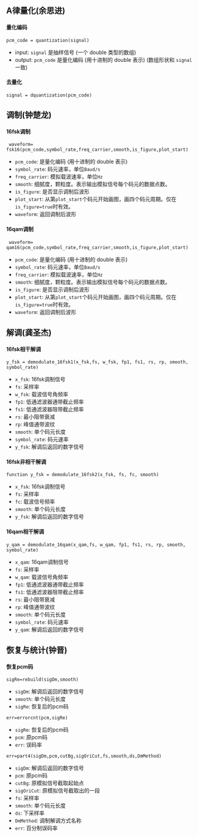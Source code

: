 ## A律量化(余思进)

#### 量化编码

`pcm_code = quantization(signal)`

- input: `signal` 是抽样信号 (一个 double 类型的数组)
- output: `pcm_code` 是量化编码 (用十进制的 double 表示) (数组形状和 `signal` 一致)

#### 去量化

`signal = dquantization(pcm_code)`

## 调制(钟楚龙)
#### 16fsk调制
` waveform= fsk16(pcm_code,symbol_rate,freq_carrier,smooth,is_figure,plot_start)`

- `pcm_code`: 是量化编码 (用十进制的 double 表示)
- `symbol_rate`: 码元速率，单位`Baud/s`
- `freq_carrier`: 模拟载波速率，单位`Hz`
- `smooth`: 细腻度，颗粒度。表示输出模拟信号每个码元的数据点数。
- `is_figure`: 是否显示调制后波形
- `plot_start`: 从第`plot_start`个码元开始画图，画四个码元周期。仅在`is_figure=true`时有效。
-  `waveform`: 返回调制后波形
#### 16qam调制
` waveform= qam16(pcm_code,symbol_rate,freq_carrier,smooth,is_figure,plot_start)`

- `pcm_code`: 是量化编码 (用十进制的 double 表示)
- `symbol_rate`: 码元速率，单位`Baud/s`
- `freq_carrier`: 模拟载波速率，单位`Hz`
- `smooth`: 细腻度，颗粒度。表示输出模拟信号每个码元的数据点数。
- `is_figure`: 是否显示调制后波形
- `plot_start`: 从第`plot_start`个码元开始画图，画四个码元周期。仅在`is_figure=true`时有效。
-  `waveform`: 返回调制后波形

## 解调(龚圣杰)
#### 16fsk相干解调
`y_fsk = demodulate_16fsk1(x_fsk,fs, w_fsk, fp1, fs1, rs, rp, smooth, symbol_rate)`

- `x_fsk`: 16fsk调制信号
- `fs`: 采样率
- `w_fsk`: 载波信号角频率
- `fp1`: 低通滤波器通带截止频率
- `fs1`: 低通滤波器阻带截止频率
- `rs`: 最小阻带衰减
- `rp`: 峰值通带波纹
- `smooth`: 单个码元长度
- `symbol_rate`: 码元速率
- `y_fsk`: 解调后返回的数字信号

#### 16fsk非相干解调
`function y_fsk = demodulate_16fsk2(x_fsk, fs, fc, smooth)`

- `x_fsk`: 16fsk调制信号
- `fs`: 采样率
- `fc`: 载波信号频率
- `smooth`: 单个码元长度
- `y_fsk`: 解调后返回的数字信号

#### 16qam相干解调
`y_qam = demodulate_16qam(x_qam,fs, w_qam, fp1, fs1, rs, rp, smooth, symbol_rate)`

- `x_qam`: 16qam调制信号
- `fs`: 采样率
- `w_qam`: 载波信号角频率
- `fp1`: 低通滤波器通带截止频率
- `fs1`: 低通滤波器阻带截止频率
- `rs`: 最小阻带衰减
- `rp`: 峰值通带波纹
- `smooth`: 单个码元长度
- `symbol_rate`: 码元速率
- `y_qam`: 解调后返回的数字信号

## 恢复与统计(钟晋)
#### 恢复pcm码
`sigRe=rebuild(sigDm,smooth)`

- `sigDm`: 解调后返回的数字信号
- `smooth`: 单个码元长度
- `sigRe`: 恢复后的pcm码


`err=errorcnt(pcm,sigRe)`

- `sigRe`: 恢复后的pcm码
- `pcm`: 原pcm码
- `err`: 误码率

`err=part4(sigDm,pcm,cutBg,sigOriCut,fs,smooth,ds,DmMethod)`

- `sigDm`: 解调后返回的数字信号
- `pcm`: 原pcm码
- `cutBg`: 原模拟信号截取起始点
- `sigOriCut`: 原模拟信号截取出的一段
- `fs`: 采样率
- `smooth`: 单个码元长度
- `ds`: 下采样率
- `DmMethod`: 调制解调方式名称
- `err`: 百分制误码率
